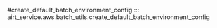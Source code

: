 #create_default_batch_environment_config
::: airt_service.aws.batch_utils.create_default_batch_environment_config
